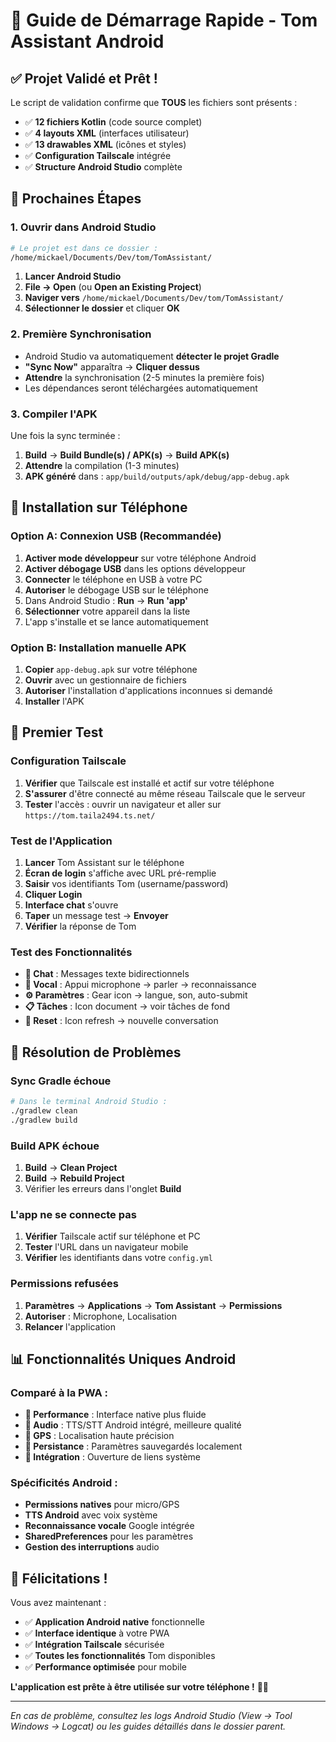 # 🚀 Guide de Démarrage Rapide - Tom Assistant Android

## ✅ Projet Validé et Prêt !

Le script de validation confirme que **TOUS** les fichiers sont présents :
- ✅ **12 fichiers Kotlin** (code source complet)
- ✅ **4 layouts XML** (interfaces utilisateur)  
- ✅ **13 drawables XML** (icônes et styles)
- ✅ **Configuration Tailscale** intégrée
- ✅ **Structure Android Studio** complète

## 📱 Prochaines Étapes

### 1. Ouvrir dans Android Studio
```bash
# Le projet est dans ce dossier :
/home/mickael/Documents/Dev/tom/TomAssistant/
```

1. **Lancer Android Studio**
2. **File → Open** (ou **Open an Existing Project**)
3. **Naviger vers** `/home/mickael/Documents/Dev/tom/TomAssistant/`
4. **Sélectionner le dossier** et cliquer **OK**

### 2. Première Synchronisation
- Android Studio va automatiquement **détecter le projet Gradle**
- **"Sync Now"** apparaîtra → **Cliquer dessus**
- **Attendre** la synchronisation (2-5 minutes la première fois)
- Les dépendances seront téléchargées automatiquement

### 3. Compiler l'APK
Une fois la sync terminée :
1. **Build** → **Build Bundle(s) / APK(s)** → **Build APK(s)**
2. **Attendre** la compilation (1-3 minutes)
3. **APK généré** dans : `app/build/outputs/apk/debug/app-debug.apk`

## 📲 Installation sur Téléphone

### Option A: Connexion USB (Recommandée)
1. **Activer mode développeur** sur votre téléphone Android
2. **Activer débogage USB** dans les options développeur
3. **Connecter** le téléphone en USB à votre PC
4. **Autoriser** le débogage USB sur le téléphone
5. Dans Android Studio : **Run** → **Run 'app'**
6. **Sélectionner** votre appareil dans la liste
7. L'app s'installe et se lance automatiquement

### Option B: Installation manuelle APK
1. **Copier** `app-debug.apk` sur votre téléphone
2. **Ouvrir** avec un gestionnaire de fichiers
3. **Autoriser** l'installation d'applications inconnues si demandé
4. **Installer** l'APK

## 🎯 Premier Test

### Configuration Tailscale
1. **Vérifier** que Tailscale est installé et actif sur votre téléphone
2. **S'assurer** d'être connecté au même réseau Tailscale que le serveur
3. **Tester** l'accès : ouvrir un navigateur et aller sur `https://tom.taila2494.ts.net/`

### Test de l'Application
1. **Lancer** Tom Assistant sur le téléphone
2. **Écran de login** s'affiche avec URL pré-remplie
3. **Saisir** vos identifiants Tom (username/password)
4. **Cliquer Login**
5. **Interface chat** s'ouvre
6. **Taper** un message test → **Envoyer**
7. **Vérifier** la réponse de Tom

### Test des Fonctionnalités
- **💬 Chat** : Messages texte bidirectionnels
- **🎤 Vocal** : Appui microphone → parler → reconnaissance
- **⚙️ Paramètres** : Gear icon → langue, son, auto-submit
- **📋 Tâches** : Icon document → voir tâches de fond
- **🔄 Reset** : Icon refresh → nouvelle conversation

## 🐛 Résolution de Problèmes

### Sync Gradle échoue
```bash
# Dans le terminal Android Studio :
./gradlew clean
./gradlew build
```

### Build APK échoue
1. **Build** → **Clean Project**
2. **Build** → **Rebuild Project**
3. Vérifier les erreurs dans l'onglet **Build**

### L'app ne se connecte pas
1. **Vérifier** Tailscale actif sur téléphone et PC
2. **Tester** l'URL dans un navigateur mobile
3. **Vérifier** les identifiants dans votre `config.yml`

### Permissions refusées
1. **Paramètres** → **Applications** → **Tom Assistant** → **Permissions**
2. **Autoriser** : Microphone, Localisation
3. **Relancer** l'application

## 📊 Fonctionnalités Uniques Android

### Comparé à la PWA :
- **🚀 Performance** : Interface native plus fluide
- **🎤 Audio** : TTS/STT Android intégré, meilleure qualité
- **📍 GPS** : Localisation haute précision
- **💾 Persistance** : Paramètres sauvegardés localement
- **🔗 Intégration** : Ouverture de liens système

### Spécificités Android :
- **Permissions natives** pour micro/GPS
- **TTS Android** avec voix système
- **Reconnaissance vocale** Google intégrée
- **SharedPreferences** pour les paramètres
- **Gestion des interruptions** audio

## 🎉 Félicitations !

Vous avez maintenant :
- ✅ **Application Android native** fonctionnelle
- ✅ **Interface identique** à votre PWA
- ✅ **Intégration Tailscale** sécurisée
- ✅ **Toutes les fonctionnalités** Tom disponibles
- ✅ **Performance optimisée** pour mobile

**L'application est prête à être utilisée sur votre téléphone !** 📱🚀

---

*En cas de problème, consultez les logs Android Studio (View → Tool Windows → Logcat) ou les guides détaillés dans le dossier parent.*